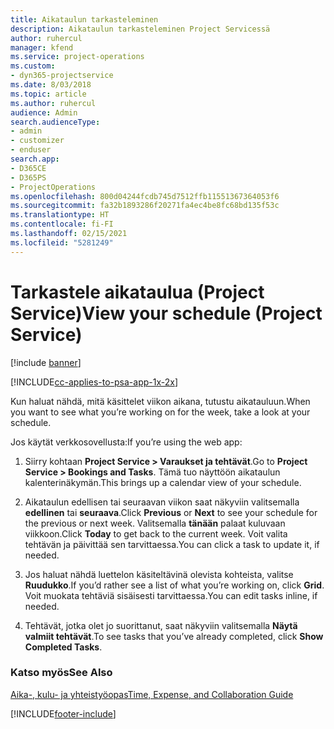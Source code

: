 ```yaml
---
title: Aikataulun tarkasteleminen
description: Aikataulun tarkasteleminen Project Servicessä
author: ruhercul
manager: kfend
ms.service: project-operations
ms.custom:
- dyn365-projectservice
ms.date: 8/03/2018
ms.topic: article
ms.author: ruhercul
audience: Admin
search.audienceType:
- admin
- customizer
- enduser
search.app:
- D365CE
- D365PS
- ProjectOperations
ms.openlocfilehash: 800d04244fcdb745d7512ffb11551367364053f6
ms.sourcegitcommit: fa32b1893286f20271fa4ec4be8fc68bd135f53c
ms.translationtype: HT
ms.contentlocale: fi-FI
ms.lasthandoff: 02/15/2021
ms.locfileid: "5281249"
---
```

# <a name="view-your-schedule-project-service"></a><span data-ttu-id="85e4b-103">Tarkastele aikataulua (Project Service)</span><span class="sxs-lookup"><span data-stu-id="85e4b-103">View your schedule (Project Service)</span></span>

[!include [banner](../includes/psa-now-project-operations.md)]

[!INCLUDE[cc-applies-to-psa-app-1x-2x](../includes/cc-applies-to-psa-app-1x-2x.md)]

<span data-ttu-id="85e4b-104">Kun haluat nähdä, mitä käsittelet viikon aikana, tutustu aikatauluun.</span><span class="sxs-lookup"><span data-stu-id="85e4b-104">When you want to see what you’re working on for the week, take a look at your schedule.</span></span>  
  
 <span data-ttu-id="85e4b-105">Jos käytät verkkosovellusta:</span><span class="sxs-lookup"><span data-stu-id="85e4b-105">If you’re using the web app:</span></span>  
  
1.  <span data-ttu-id="85e4b-106">Siirry kohtaan **Project Service > Varaukset ja tehtävät**.</span><span class="sxs-lookup"><span data-stu-id="85e4b-106">Go to **Project Service > Bookings and Tasks**.</span></span> <span data-ttu-id="85e4b-107">Tämä tuo näyttöön aikataulun kalenterinäkymän.</span><span class="sxs-lookup"><span data-stu-id="85e4b-107">This brings up a calendar view of your schedule.</span></span>  
  
2.  <span data-ttu-id="85e4b-108">Aikataulun edellisen tai seuraavan viikon saat näkyviin valitsemalla **edellinen** tai **seuraava**.</span><span class="sxs-lookup"><span data-stu-id="85e4b-108">Click **Previous** or **Next** to see your schedule for the previous or next week.</span></span> <span data-ttu-id="85e4b-109">Valitsemalla **tänään** palaat kuluvaan viikkoon.</span><span class="sxs-lookup"><span data-stu-id="85e4b-109">Click **Today** to get back to the current week.</span></span> <span data-ttu-id="85e4b-110">Voit valita tehtävän ja päivittää sen tarvittaessa.</span><span class="sxs-lookup"><span data-stu-id="85e4b-110">You can click a task to update it, if needed.</span></span>  
  
3.  <span data-ttu-id="85e4b-111">Jos haluat nähdä luettelon käsiteltävinä olevista kohteista, valitse **Ruudukko**.</span><span class="sxs-lookup"><span data-stu-id="85e4b-111">If you’d rather see a list of what you’re working on, click **Grid**.</span></span> <span data-ttu-id="85e4b-112">Voit muokata tehtäviä sisäisesti tarvittaessa.</span><span class="sxs-lookup"><span data-stu-id="85e4b-112">You can edit tasks inline, if needed.</span></span>  
  
4.  <span data-ttu-id="85e4b-113">Tehtävät, jotka olet jo suorittanut, saat näkyviin valitsemalla **Näytä valmiit tehtävät**.</span><span class="sxs-lookup"><span data-stu-id="85e4b-113">To see tasks that you’ve already completed, click **Show Completed Tasks**.</span></span>  
  
### <a name="see-also"></a><span data-ttu-id="85e4b-114">Katso myös</span><span class="sxs-lookup"><span data-stu-id="85e4b-114">See Also</span></span>  
 [<span data-ttu-id="85e4b-115">Aika-, kulu- ja yhteistyöopas</span><span class="sxs-lookup"><span data-stu-id="85e4b-115">Time, Expense, and Collaboration Guide</span></span>](../psa/time-expense-collaboration-guide.md)


[!INCLUDE[footer-include](../includes/footer-banner.md)]